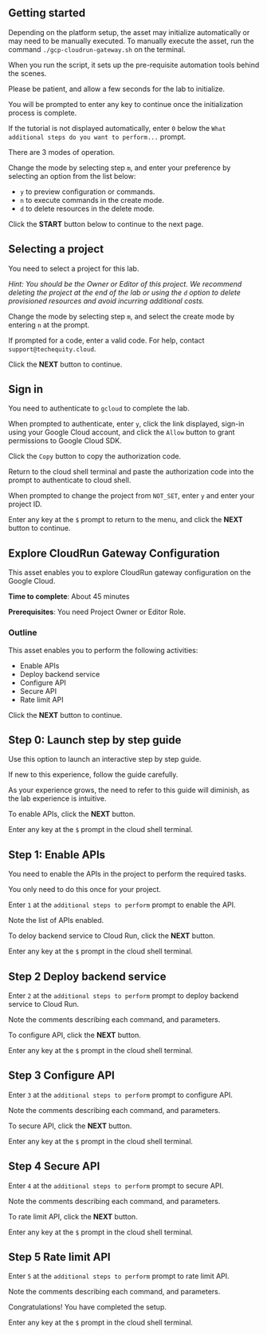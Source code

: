 ## Getting started

Depending on the platform setup, the asset may initialize automatically or may need to be manually executed. To manually execute the asset, run the command `./gcp-cloudrun-gateway.sh` on the terminal.

When you run the script, it sets up the pre-requisite automation tools behind the scenes. 

Please be patient, and allow a few seconds for the lab to initialize. 

You will be prompted to enter any key to continue once the initialization process is complete.

If the tutorial is not displayed automatically, enter `0` below the `What additional steps do you want to perform...` prompt.

There are 3 modes of operation. 

Change the mode by selecting step `m`, and enter your preference by selecting an option from the list below:

- `y` to preview configuration or commands.
- `n` to execute commands in the create mode.
- `d` to delete resources in the delete mode.

Click the **START** button below to continue to the next page.

## Selecting a project

You need to select a project for this lab.

*Hint: You should be the Owner or Editor of this project. We recommend deleting the project at the end of the lab or using the `d` option to delete provisioned resources and avoid incurring additional costs.*

Change the mode by selecting step `m`, and select the create mode by entering `n` at the prompt.

If prompted for a code, enter a valid code. For help, contact `support@techequity.cloud`.

Click the **NEXT** button to continue.

## Sign in

You need to authenticate to `gcloud` to complete the lab.

When prompted to authenticate, enter `y`, click the link displayed, sign-in using your Google Cloud account, and click the `Allow` button to grant permissions to Google Cloud SDK. 

Click the `Copy` button to copy the authorization code. 

Return to the cloud shell terminal and paste the authorization code into the prompt to authenticate to cloud shell.

When prompted to change the project from `NOT_SET`, enter `y` and enter your project ID. 

Enter any key at the `$` prompt to return to the menu, and click the **NEXT** button to continue.

## Explore CloudRun Gateway Configuration

This asset enables you to explore CloudRun gateway configuration on the Google Cloud. 

**Time to complete**: About 45 minutes

**Prerequisites**: You need Project Owner or Editor Role.

### Outline

This asset enables you to perform the following activities:

- Enable APIs
- Deploy backend service
- Configure API
- Secure API
- Rate limit API

Click the **NEXT** button to continue.

## Step 0: Launch step by step guide

Use this option to launch an interactive step by step guide. 

If new to this experience, follow the guide carefully. 

As your experience grows, the need to refer to this guide will diminish, as the lab experience is intuitive.

To enable APIs, click the **NEXT** button.

Enter any key at the `$` prompt in the cloud shell terminal.

## Step 1: Enable APIs

You need to enable the APIs in the project to perform the required tasks. 

You only need to do this once for your project. 

Enter `1` at the `additional steps to perform` prompt to enable the API.  

Note the list of APIs enabled.

To deloy backend service to Cloud Run, click the **NEXT** button.

Enter any key at the `$` prompt in the cloud shell terminal.

## Step 2 Deploy backend service

Enter `2` at the `additional steps to perform` prompt to deploy backend service to Cloud Run. 

Note the comments describing each command, and parameters.

To configure API, click the **NEXT** button.

Enter any key at the `$` prompt in the cloud shell terminal.

## Step 3 Configure API

Enter `3` at the `additional steps to perform` prompt to configure API. 

Note the comments describing each command, and parameters.

To secure API, click the **NEXT** button.

Enter any key at the `$` prompt in the cloud shell terminal.

## Step 4 Secure API

Enter `4` at the `additional steps to perform` prompt to secure API. 

Note the comments describing each command, and parameters.

To rate limit API, click the **NEXT** button.

Enter any key at the `$` prompt in the cloud shell terminal.

## Step 5 Rate limit API

Enter `5` at the `additional steps to perform` prompt to rate limit API. 

Note the comments describing each command, and parameters.

Congratulations! You have completed the setup.

Enter any key at the `$` prompt in the cloud shell terminal.
